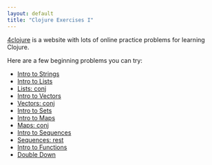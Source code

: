 ```yaml
---
layout: default
title: "Clojure Exercises I"
---
```


[4clojure](https://www.4clojure.com) is a website with lots of online practice problems for learning Clojure.

Here are a few beginning problems you can try:

* [Intro to Strings](https://www.4clojure.com/problem/3)
* [Intro to Lists](https://www.4clojure.com/problem/4)
* [Lists: conj](https://www.4clojure.com/problem/5)
* [Intro to Vectors](https://www.4clojure.com/problem/6)
* [Vectors: conj](https://www.4clojure.com/problem/7)
* [Intro to Sets](https://www.4clojure.com/problem/8)
* [Intro to Maps](https://www.4clojure.com/problem/10)
* [Maps: conj](https://www.4clojure.com/problem/11)
* [Intro to Sequences](https://www.4clojure.com/problem/12)
* [Sequences: rest](https://www.4clojure.com/problem/13)
* [Intro to Functions](https://www.4clojure.com/problem/14)
* [Double Down](https://www.4clojure.com/problem/15)

